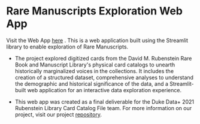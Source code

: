 # Rare Manuscripts Exploration Web App

Visit the Web App [here](https://bini-a-rlapp-app-wr9dr6.streamlit.app/) . This is a web application built using the Streamlit library to enable exploration of Rare Manuscripts.


- The project explored digitized cards from the David M. Rubenstein Rare Book and Manuscript Library's physical card catalogs to unearth historically marginalized voices in the collections. It includes the creation of a structured dataset, comprehensive analyses to understand the demographic and historical significance of the data, and a Streamlit-built web application for an interactive data exploration experience.

- This web app was created as a final deliverable for the Duke Data+ 2021 Rubenstein Library Card Catalog File team. For more information on our project, visit our project [repository](https://github.com/bini-a/Data--Rubenstein-Library-Card-Catalog).



